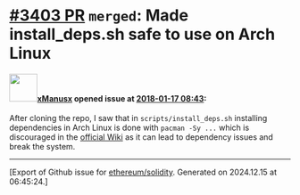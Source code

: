 # [\#3403 PR](https://github.com/ethereum/solidity/pull/3403) `merged`: Made install_deps.sh safe to use on Arch Linux

#### <img src="https://avatars.githubusercontent.com/u/9366031?v=4" width="50">[xManusx](https://github.com/xManusx) opened issue at [2018-01-17 08:43](https://github.com/ethereum/solidity/pull/3403):

After cloning the repo, I saw that in `scripts/install_deps.sh` installing dependencies  in Arch Linux is done with `pacman -Sy ...` which is discouraged in the [official Wiki](https://wiki.archlinux.org/index.php/pacman#Installing_packages) as it can lead to dependency issues and break the system.




-------------------------------------------------------------------------------



[Export of Github issue for [ethereum/solidity](https://github.com/ethereum/solidity). Generated on 2024.12.15 at 06:45:24.]

